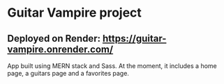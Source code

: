 # Guitar Vampire project

## Deployed on Render: https://guitar-vampire.onrender.com/

App built using MERN stack and Sass. At the moment, it includes a home page, a guitars page and a favorites page.